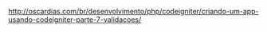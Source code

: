 http://oscardias.com/br/desenvolvimento/php/codeigniter/criando-um-app-usando-codeigniter-parte-7-validacoes/